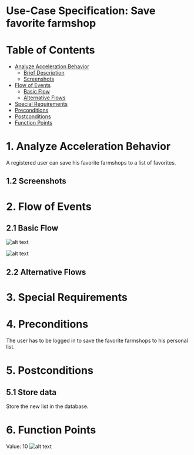 # Use-Case Specification: Save favorite farmshop

# Table of Contents
- [Analyze Acceleration Behavior](#1-analyze-acceleration-behavior)
    - [Brief Description](#11-brief-description)
    - [Screenshots](#12-screenshots)
- [Flow of Events](#2-flow-of-events)
    - [Basic Flow](#21-basic-flow)
    - [Alternative Flows](#22-alternative-flows)
- [Special Requirements](#3-special-requirements)
- [Preconditions](#4-preconditions)
- [Postconditions](#5-postconditions)
- [Function Points](#6-function-points)

# 1. Analyze Acceleration Behavior

A registered user can save his favorite farmshops to a list of favorites.

## 1.2 Screenshots


# 2. Flow of Events
## 2.1 Basic Flow

![alt text][ActivityDiagram]

[ActivityDiagram]: https://github.com/linkna/FyF/blob/master/documentation/UC/activity%20Diagrams-save%20favorite%20farmer.jpg "Activity Diagram"


![alt text][MockUp1]

[MockUp1]: https://github.com/linkna/FyF/blob/master/documentation/UC/Evaluate%20Mockup.jpg


## 2.2 Alternative Flows
# 3. Special Requirements


# 4. Preconditions
The user has to be logged in to save the favorite farmshops to his personal list. 

# 5. Postconditions

## 5.1 Store data
Store the new list in the database.

# 6. Function Points
Value: 10
![alt text][fp]

[fp]: https://github.com/linkna/FyF/blob/master/documentation/UC/save%20favorite%20farmshop%20fp.JPG
